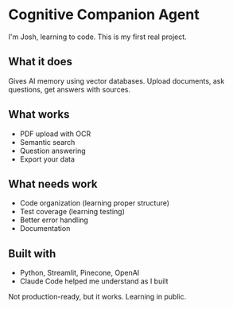 # Cognitive Companion Agent

I'm Josh, learning to code. This is my first real project.

## What it does
Gives AI memory using vector databases. Upload documents, ask questions, get answers with sources.

## What works
- PDF upload with OCR
- Semantic search
- Question answering
- Export your data

## What needs work
- Code organization (learning proper structure)
- Test coverage (learning testing)
- Better error handling
- Documentation

## Built with
- Python, Streamlit, Pinecone, OpenAI
- Claude Code helped me understand as I built

Not production-ready, but it works. Learning in public.